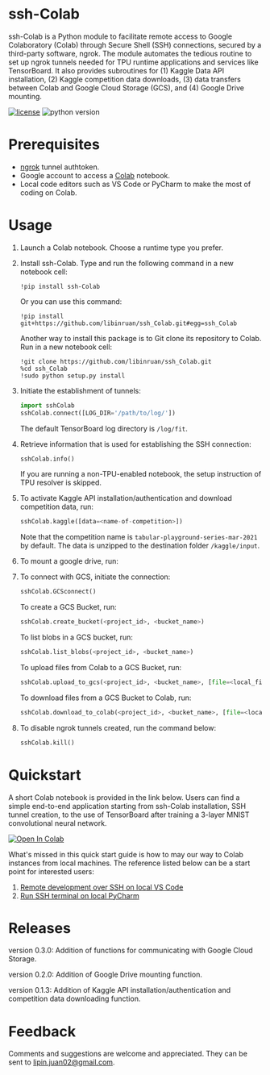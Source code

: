
# ssh-Colab
ssh-Colab is a Python module to facilitate remote access to Google Colaboratory (Colab) through Secure Shell (SSH) connections, secured by a third-party software, ngrok. The module automates the tedious routine to set up ngrok tunnels needed for TPU runtime applications and services like TensorBoard. It also provides subroutines for (1) Kaggle Data API installation, (2) Kaggle competition data downloads, (3) data transfers between Colab and Google Cloud Storage (GCS), and (4) Google Drive mounting.

[![license](https://img.shields.io/badge/license-MIT-blue.svg)](/LICENSE)
![python version](https://img.shields.io/badge/python-3.6%2C3.7%2C3.8-blue?logo=python)

# Prerequisites
- [ngrok](https://ngrok.com/) tunnel authtoken.
- Google account to access a [Colab](https://colab.research.google.com/notebooks/intro.ipynb) notebook.
- Local code editors such as VS Code or PyCharm to make the most of coding on Colab.

# Usage
1. Launch a Colab notebook. Choose a runtime type you prefer.

2. Install ssh-Colab. Type and run the following command in a new notebook cell:
   ```shell
   !pip install ssh-Colab
   ```
   
   Or you can use this command:
   
   ```shell
   !pip install git+https://github.com/libinruan/ssh_Colab.git#egg=ssh_Colab
   ```
   
   Another way to install this package is to Git clone its repository to Colab. Run in a new notebook cell:
   
   ```shell
   !git clone https://github.com/libinruan/ssh_Colab.git
   %cd ssh_Colab
   !sudo python setup.py install
   ```
   
   
   
3. Initiate the establishment of tunnels:
   ```python
   import sshColab
   sshColab.connect([LOG_DIR='/path/to/log/'])
   ```
   The default TensorBoard log directory is `/log/fit`. 
   
4. Retrieve information that is used for establishing the SSH connection:
   ```python
   sshColab.info()
   ```
   If you are running a non-TPU-enabled notebook, the setup instruction of TPU resolver is skipped.
   
5. To activate Kaggle API installation/authentication and download competition data, run:
   
   ```python
   sshColab.kaggle([data=<name-of-competition>])
   ```
   Note that the competition name is `tabular-playground-series-mar-2021` by default. The data is unzipped to the destination folder `/kaggle/input`. 

6. To mount a google drive, run:

7. To connect with GCS, initiate the connection:
   ```python
   sshColab.GCSconnect()
   ```
   To create a GCS Bucket, run:
   ```python
   sshColab.create_bucket(<project_id>, <bucket_name>)
   ```
   To list blobs in a GCS bucket, run:
   ```python
   sshColab.list_blobs(<project_id>, <bucket_name>)
   ```
   To upload files from Colab to a GCS Bucket, run:
   ```python
   sshColab.upload_to_gcs(<project_id>, <bucket_name>, [file=<local_file> ,ext=<file_extension>])
   ```
   To download files from a GCS Bucket to Colab, run:
   ```python
   sshColab.download_to_colab(<project_id>, <bucket_name>, [file=<local_file>])
   ```
   
8. To disable ngrok tunnels created, run the command below:
   ```python
   sshColab.kill()
   ```

# Quickstart
A short Colab notebook is provided in the link below. Users can
find a simple end-to-end application starting from ssh-Colab installation, SSH
tunnel creation, to the use of TensorBoard after training a 3-layer MNIST
convolutional neural network. 

[![Open In Colab](https://colab.research.google.com/assets/colab-badge.svg)](https://colab.research.google.com/drive/1uvLXA5hC8tyMjsA09H3Y5IPi_N54aXbw?usp=sharing) 

What's missed in this quick start guide is how to may our way to Colab instances from
local machines. The reference listed below can be a start point for interested
users:

1. [Remote development over SSH on local VS Code](https://code.visualstudio.com/docs/remote/ssh-tutorial)
2. [Run SSH terminal on local PyCharm](https://www.jetbrains.com/help/pycharm/running-ssh-terminal.html)

# Releases

version 0.3.0: Addition of functions for communicating with Google Cloud Storage.

version 0.2.0: Addition of Google Drive mounting function.

version 0.1.3: Addition of Kaggle API installation/authentication and competition data downloading function.


# Feedback
Comments and suggestions are welcome and appreciated. They can be sent to
lipin.juan02@gmail.com.

